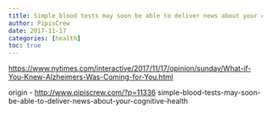 ```yaml
---
title: Simple blood tests may soon be able to deliver news about your cognitive health
author: PipisCrew
date: 2017-11-17
categories: [health]
toc: true
---
```


https://www.nytimes.com/interactive/2017/11/17/opinion/sunday/What-if-You-Knew-Alzheimers-Was-Coming-for-You.html

origin - http://www.pipiscrew.com/?p=11336 simple-blood-tests-may-soon-be-able-to-deliver-news-about-your-cognitive-health